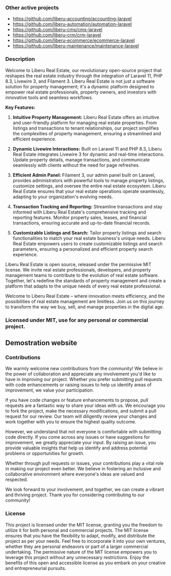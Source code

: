 ### Other active projects
* https://github.com/liberu-accounting/accounting-laravel
* https://github.com/liberu-automation/automation-laravel
* https://github.com/liberu-cms/cms-laravel
* https://github.com/liberu-crm/crm-laravel
* https://github.com/liberu-ecommerce/ecommerce-laravel
* https://github.com/liberu-maintenance/maintenance-laravel

### Description
Welcome to Liberu Real Estate, our revolutionary open-source project that reshapes the real estate industry through the integration of Laravel 11, PHP 8.3, Livewire 3, and Filament 3. Liberu Real Estate is not just a software solution for property management; it's a dynamic platform designed to empower real estate professionals, property owners, and investors with innovative tools and seamless workflows.

**Key Features:**

1. **Intuitive Property Management:** Liberu Real Estate offers an intuitive and user-friendly platform for managing real estate properties. From listings and transactions to tenant relationships, our project simplifies the complexities of property management, ensuring a streamlined and efficient experience.

2. **Dynamic Livewire Interactions:** Built on Laravel 11 and PHP 8.3, Liberu Real Estate integrates Livewire 3 for dynamic and real-time interactions. Update property details, manage transactions, and communicate seamlessly with clients without the need for page refreshes.

3. **Efficient Admin Panel:** Filament 3, our admin panel built on Laravel, provides administrators with powerful tools to manage property listings, customize settings, and oversee the entire real estate ecosystem. Liberu Real Estate ensures that your real estate operations operate seamlessly, adapting to your organization's evolving needs.

4. **Transaction Tracking and Reporting:** Streamline transactions and stay informed with Liberu Real Estate's comprehensive tracking and reporting features. Monitor property sales, leases, and financial transactions, ensuring accurate and up-to-date financial records.

5. **Customizable Listings and Search:** Tailor property listings and search functionalities to match your real estate business's unique needs. Liberu Real Estate empowers users to create customizable listings and search parameters, ensuring a personalized and efficient property search experience.

Liberu Real Estate is open source, released under the permissive MIT license. We invite real estate professionals, developers, and property management teams to contribute to the evolution of real estate software. Together, let's redefine the standards of property management and create a platform that adapts to the unique needs of every real estate professional.

Welcome to Liberu Real Estate – where innovation meets efficiency, and the possibilities of real estate management are limitless. Join us on this journey to transform the way we buy, sell, and manage properties in the digital age.

<!--/h-->

### Licensed under MIT, use for any personal or commercial project.

## Demostration website
<!--/h-->

### Contributions

We warmly welcome new contributions from the community! We believe in the power of collaboration and appreciate any involvement you'd like to have in improving our project. Whether you prefer submitting pull requests with code enhancements or raising issues to help us identify areas of improvement, we value your participation.

If you have code changes or feature enhancements to propose, pull requests are a fantastic way to share your ideas with us. We encourage you to fork the project, make the necessary modifications, and submit a pull request for our review. Our team will diligently review your changes and work together with you to ensure the highest quality outcome.

However, we understand that not everyone is comfortable with submitting code directly. If you come across any issues or have suggestions for improvement, we greatly appreciate your input. By raising an issue, you provide valuable insights that help us identify and address potential problems or opportunities for growth.

Whether through pull requests or issues, your contributions play a vital role in making our project even better. We believe in fostering an inclusive and collaborative environment where everyone's ideas are valued and respected.

We look forward to your involvement, and together, we can create a vibrant and thriving project. Thank you for considering contributing to our community!
<!--/h-->

### License

This project is licensed under the MIT license, granting you the freedom to utilize it for both personal and commercial projects. The MIT license ensures that you have the flexibility to adapt, modify, and distribute the project as per your needs. Feel free to incorporate it into your own ventures, whether they are personal endeavors or part of a larger commercial undertaking. The permissive nature of the MIT license empowers you to leverage this project without any unnecessary restrictions. Enjoy the benefits of this open and accessible license as you embark on your creative and entrepreneurial pursuits.
<!--/h-->
